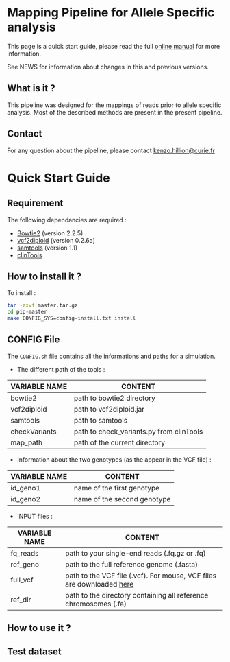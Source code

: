 # Mapping Pipeline for Allele Specific analysis

This page is a quick start guide, please read the full [online manual](link) for more information.

See NEWS for information about changes in this and previous versions.

## What is it ?

This pipeline was designed for the mappings of reads prior to allele specific analysis. Most of the described methods are present in the present pipeline.

## Contact

For any question about the pipeline, please contact
<kenzo.hillion@curie.fr>

# Quick Start Guide

## Requirement

The following dependancies are required :

* [Bowtie2](http://bowtie-bio.sourceforge.net/bowtie2/index.shtml) (version 2.2.5)
* [vcf2diploid](http://alleleseq.gersteinlab.org/home.html) (version 0.2.6a)
* [samtools](http://samtools.sourceforge.net) (version 1.1)
* [clinTools](https://github.com/viv-1/clinTools)
 
## How to install it ?

To install :

```bash
tar -zxvf master.tar.gz
cd pip-master
make CONFIG_SYS=config-install.txt install
```

## CONFIG File

The `CONFIG.sh` file contains all the informations and paths for a simulation.

* The different path of the tools :

**VARIABLE NAME** | **CONTENT**
----------------- | -----------
bowtie2           | path to bowtie2 directory
vcf2diploid       | path to vcf2diploid.jar
samtools          | path to samtools
checkVariants     | path to check\_variants.py from clinTools
map\_path         | path of the current directory

* Information about the two genotypes (as the appear in the VCF file) :

**VARIABLE NAME** | **CONTENT**
----------------- | -----------
id\_geno1         | name of the first genotype
id\_geno2         | name of the second genotype

* INPUT files :

**VARIABLE NAME** | **CONTENT**
----------------- | -----------
fq\_reads         | path to your single-end reads (.fq.gz or .fq)
ref\_geno         | path to the full reference genome (.fasta)
full\_vcf         | path to the VCF file (.vcf). For mouse, VCF files are downloaded [here](ftp://ftp-mouse.sanger.ac.uk/)
ref\_dir          | path to the directory containing all reference chromosomes (.fa)


## How to use it ?

## Test dataset
